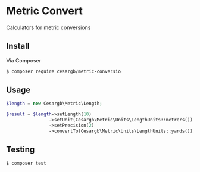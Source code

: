 # Metric Convert

Calculators for metric conversions

## Install

Via Composer

``` bash
$ composer require cesargb/metric-conversio
```

## Usage

``` php
$length = new Cesargb\Metric\Length;

$result = $length->setLength(10)
                ->setUnit(Cesargb\Metric\Units\LengthUnits::metrers())
                ->setPrecision(2)
                ->convertTo(Cesargb\Metric\Units\LengthUnits::yards());
```

## Testing

``` bash
$ composer test
```
